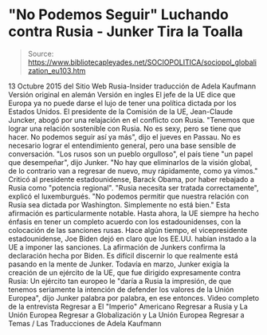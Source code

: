 # "No Podemos Seguir" Luchando contra Rusia - Junker Tira la Toalla

> Source: https://www.bibliotecapleyades.net/SOCIOPOLITICA/sociopol_globalization_eu103.htm

13 Octubre 2015
del Sitio Web Rusia-Insider
traducción de Adela Kaufmann
Versión original en alemán
Versión en ingles
El jefe de la UE dice que
Europa ya no puede darse el lujo de
tener una política dictada
por los Estados Unidos.
El presidente de la Comisión de la UE, Jean-Claude Juncker, abogó por una relajación en el conflicto con Rusia.
"Tenemos que lograr una relación sostenible con Rusia. No es sexy, pero se tiene que hacer. No podemos seguir así ya más", dijo el jueves en Passau.
No es necesario lograr el entendimiento general, pero una base sensible de conversación.
"Los rusos son un pueblo orgulloso", el país tiene "un papel que desempeñar", dijo Junker. "No hay que eliminarlos de la visión global, de lo contrario van a regresar de nuevo, muy rápidamente, como ya vimos."
Criticó al presidente estadounidense, Barack Obama, por haber rebajado a Rusia como "potencia regional".
"Rusia necesita ser tratada correctamente", explicó el luxemburgués. "No podemos permitir que nuestra relación con Rusia sea dictada por Washington. Simplemente no está bien."
Esta afirmación es particularmente notable.
Hasta ahora, la UE siempre ha hecho énfasis en tener un completo acuerdo con los estadounidenses, con la colocación de las sanciones rusas. Hace algún tiempo, el vicepresidente estadounidense, Joe Biden dejó en claro que los EE.UU. habían instado a la UE a imponer las sanciones. La afirmación de Junkers confirma la declaración hecha por Biden.
Es difícil discernir lo que realmente está pasando en la mente de Junker.
Todavía en marzo, Junker exigía la creación de un ejército de la UE, que fue dirigido expresamente contra Rusia:
Un ejército tan europeo le "daría a Rusia la impresión, de que tenemos seriamente la intención de defender los valores de la Unión Europea", dijo Junker palabra por palabra, en ese entonces.
Video completo de la entrevista
Regresar a El "Imperio" Americano
Regresar a Rusia y La Unión Europea
Regresar a Globalización y La Unión Europea
Regresar a Temas / Las Traducciones de Adela Kaufmann
